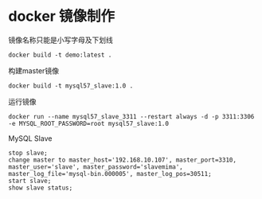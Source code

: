 # docker 镜像制作
镜像名称只能是小写字母及下划线
```docker
docker build -t demo:latest .
```
构建master镜像
```docker
docker build -t mysql57_slave:1.0 .
```
运行镜像
```docker
docker run --name mysql57_slave_3311 --restart always -d -p 3311:3306 -e MYSQL_ROOT_PASSWORD=root mysql57_slave:1.0
```

MySQL Slave
```mysql
stop slave;
change master to master_host='192.168.10.107', master_port=3310, master_user='slave', master_password='slavemima', master_log_file='mysql-bin.000005', master_log_pos=30511;
start slave;
show slave status;
```
